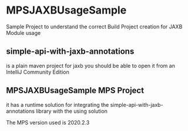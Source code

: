 # MPSJAXBUsageSample
Sample Project to understand the correct Build Project creation for JAXB Module usage

## simple-api-with-jaxb-annotations
is a plain maven project for jaxb
you should be able to open it from an IntelliJ Community Edition

## MPSJAXBUsageSample MPS Project
it has a runtime solution for integrating the simple-api-with-jaxb-annotations library
with the using solution

The MPS version used is 2020.2.3


